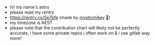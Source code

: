 - hi! my name's astro
- please read my rentry 
- https://rentry.co/5e7bfe (made by [mysticmikey](https://github.com/mysticmikey) 💜)
- my timezone is AEST
- please note that the contribution chart will likely not be perfectly accurate, i have some private repos i often work on & i use gitlab way more!
